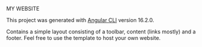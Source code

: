 MY WEBSITE

This project was generated with [Angular CLI](https://github.com/angular/angular-cli) version 16.2.0.

Contains a simple layout consisting of a toolbar, content (links mostly) and a footer. Feel free to use the template to host your own website. 